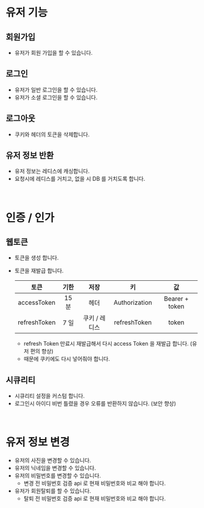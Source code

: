 # 유저 기능
## 회원가입
- 유저가 회원 가입을 할 수 있습니다.

## 로그인
- 유저가 일반 로그인을 할 수 있습니다.
- 유저가 소셜 로그인을 할 수 있습니다.

## 로그아웃
- 쿠키와 헤더의 토큰을 삭제합니다.

## 유저 정보 반환
- 유저 정보는 레디스에 캐싱합니다.
- 요청시에 레디스를 거치고, 없을 시 DB 를 거치도록 합니다.

<br>

# 인증 / 인가
## 웹토큰
- 토큰을 생성 합니다.
- 토큰을 재발급 합니다.

  |토큰|기한|저장|키|값|
  |:---:|:---:|:---:|:---:|:---:|
  |accessToken|15 분|헤더|Authorization|Bearer + token|
  |refreshToken|7 일|쿠키 / 레디스|refreshToken|token|
    - refresh Token 만료시 재발급해서 다시 access Token 을 재발급 합니다. (유저 편의 향상)
    - 때문에 쿠키에도 다시 넣어줘야 합니다.


## 시큐리티
- 시큐리티 설정을 커스텀 합니다.
- 로그인시 아이디 비번 틀렸을 경우 오류를 반환하지 않습니다. (보안 향상)

<br>

# 유저 정보 변경
- 유저의 사진을 변경할 수 있습니다.
- 유저의 닉네임을 변경할 수 있습니다.
- 유저의 비밀번호를 변경할 수 있습니다.
  - 변경 전 비밀번호 검증 api 로 현재 비밀번호와 비교 해야 합니다.
- 유저가 회원탈퇴를 할 수 있습니다.
  - 탈퇴 전 비밀번호 검증 api 로 현재 비밀번호와 비교 해야 합니다.